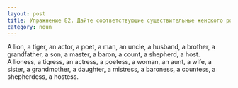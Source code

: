 ```yaml
---
layout: post
title: Упражнение 82. Дайте соответствующие существительные женского рода.
category: noun
---
```

<section class="question">
A lion, a tiger, an actor, a poet, a man, an uncle, a husband, a brother, a grandfather, a son, a master, a baron, a count, a shepherd, a host.
</section>

<section class="answer">
A lioness, a tigress, an actress, a poetess, a woman, an aunt, a wife, a sister, a grandmother, a daughter, a mistress, a baroness, a countess, a shepherdess, a hostess.
</section>